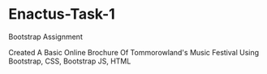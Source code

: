 # Enactus-Task-1
Bootstrap Assignment
  
  Created A Basic Online Brochure Of Tommorowland's Music Festival Using Bootstrap, CSS, Bootstrap JS, HTML
